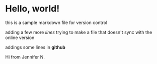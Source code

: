 # Hello, world!
this is a sample markdown file for version control

adding a few more *lines*
trying to make a file that doesn't sync with the online version

addings some lines in **github**

Hi from Jennifer N.
